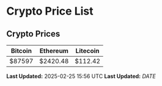 # Crypto Price List

## Crypto Prices
| Bitcoin | Ethereum | Litecoin |
| ------- | -------- | -------- |
| $87597 | $2420.48 | $112.42 |
**Last Updated:** 2025-02-25 15:56 UTC
**Last Updated:** $DATE$
